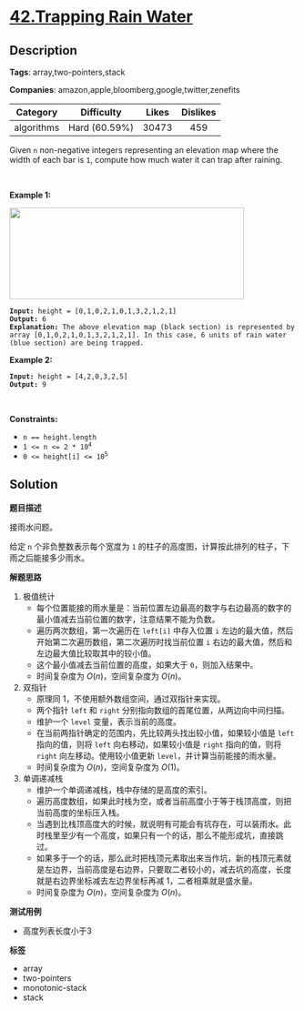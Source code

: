 # [42.Trapping Rain Water](https://leetcode.com/problems/trapping-rain-water/description/)

## Description

**Tags**: array,two-pointers,stack

**Companies**: amazon,apple,bloomberg,google,twitter,zenefits

|  Category  |  Difficulty   | Likes | Dislikes |
| :--------: | :-----------: | :---: | :------: |
| algorithms | Hard (60.59%) | 30473 |   459    |

<p>Given <code>n</code> non-negative integers representing an elevation map where the width of each bar is <code>1</code>, compute how much water it can trap after raining.</p>
<p>&nbsp;</p>
<p><strong class="example">Example 1:</strong></p>
<img src="https://assets.leetcode.com/uploads/2018/10/22/rainwatertrap.png" style="width: 412px; height: 161px;" />
<pre><code><strong>Input:</strong> height = [0,1,0,2,1,0,1,3,2,1,2,1]
<strong>Output:</strong> 6
<strong>Explanation:</strong> The above elevation map (black section) is represented by array [0,1,0,2,1,0,1,3,2,1,2,1]. In this case, 6 units of rain water (blue section) are being trapped.</code></pre>
<p><strong class="example">Example 2:</strong></p>
<pre><code><strong>Input:</strong> height = [4,2,0,3,2,5]
<strong>Output:</strong> 9</code></pre>
<p>&nbsp;</p>
<p><strong>Constraints:</strong></p>
<ul>
  <li><code>n == height.length</code></li>
  <li><code>1 &lt;= n &lt;= 2 * 10<sup>4</sup></code></li>
  <li><code>0 &lt;= height[i] &lt;= 10<sup>5</sup></code></li>
</ul>

## Solution

**题目描述**

接雨水问题。

给定 `n` 个非负整数表示每个宽度为 `1` 的柱子的高度图，计算按此排列的柱子，下雨之后能接多少雨水。

**解题思路**

1. 极值统计
   - 每个位置能接的雨水量是：当前位置左边最高的数字与右边最高的数字的最小值减去当前位置的数字，注意结果不能为负数。
   - 遍历两次数组，第一次遍历在 `left[i]` 中存入位置 `i` 左边的最大值，然后开始第二次遍历数组，第二次遍历时找当前位置 `i` 右边的最大值，然后和左边最大值比较取其中的较小值。
   - 这个最小值减去当前位置的高度，如果大于 `0`，则加入结果中。
   - 时间复杂度为 $O(n)$，空间复杂度为 $O(n)$。
2. 双指针
   - 原理同 1，不使用额外数组空间，通过双指针来实现。
   - 两个指针 `left` 和 `right` 分别指向数组的首尾位置，从两边向中间扫描。
   - 维护一个 `level` 变量，表示当前的高度。
   - 在当前两指针确定的范围内，先比较两头找出较小值，如果较小值是 `left` 指向的值，则将 `left` 向右移动，如果较小值是 `right` 指向的值，则将 `right` 向左移动。使用较小值更新 `level`，并计算当前能接的雨水量。
   - 时间复杂度为 $O(n)$，空间复杂度为 $O(1)$。
3. 单调递减栈
   - 维护一个单调递减栈，栈中存储的是高度的索引。
   - 遍历高度数组，如果此时栈为空，或者当前高度小于等于栈顶高度，则把当前高度的坐标压入栈。
   - 当遇到比栈顶高度大的时候，就说明有可能会有坑存在，可以装雨水。此时栈里至少有一个高度，如果只有一个的话，那么不能形成坑，直接跳过。
   - 如果多于一个的话，那么此时把栈顶元素取出来当作坑，新的栈顶元素就是左边界，当前高度是右边界，只要取二者较小的，减去坑的高度，长度就是右边界坐标减去左边界坐标再减 1，二者相乘就是盛水量。
   - 时间复杂度为 $O(n)$，空间复杂度为 $O(n)$。

**测试用例**

- 高度列表长度小于3

**标签**

- array
- two-pointers
- monotonic-stack
- stack
